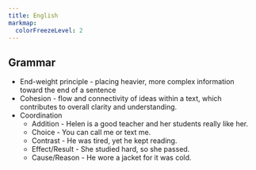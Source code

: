 ```yaml
---
title: English
markmap:
  colorFreezeLevel: 2
---
```


## Grammar

- End-weight principle - placing heavier, more complex information toward the end of a sentence
- Cohesion - flow and connectivity of ideas within a text, which contributes to overall clarity and understanding.
- Coordination
  - Addition - Helen is a good teacher and her students really like her.
  - Choice - You can call me or text me.
  - Contrast - He was tired, yet he kept reading.
  - Effect/Result - She studied hard, so she passed.
  - Cause/Reason - He wore a jacket for it was cold.